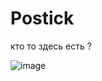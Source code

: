# Postick

кто то здесь есть ?

![image](https://user-images.githubusercontent.com/90931685/177765261-581116d1-a7f8-4df7-84dd-2c40ee6b79db.png)



